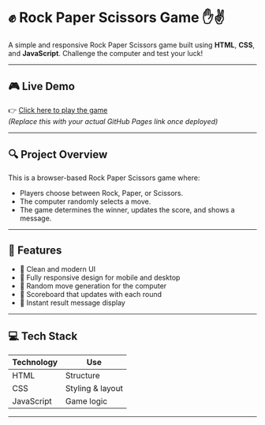 # ✊ Rock Paper Scissors Game ✋✌️

A simple and responsive Rock Paper Scissors game built using **HTML**, **CSS**, and **JavaScript**. Challenge the computer and test your luck!

---

## 🎮 Live Demo

👉 [Click here to play the game](https://your-username.github.io/rock-paper-scissors/)  
*(Replace this with your actual GitHub Pages link once deployed)*

---

## 🔍 Project Overview

This is a browser-based Rock Paper Scissors game where:
- Players choose between Rock, Paper, or Scissors.
- The computer randomly selects a move.
- The game determines the winner, updates the score, and shows a message.

---

## 🚀 Features

- 🎨 Clean and modern UI
- 📱 Fully responsive design for mobile and desktop
- 🧠 Random move generation for the computer
- 🧾 Scoreboard that updates with each round
- 🔁 Instant result message display

---

## 💻 Tech Stack

| Technology | Use               |
|------------|------------------|
| HTML       | Structure         |
| CSS        | Styling & layout  |
| JavaScript | Game logic        |

---